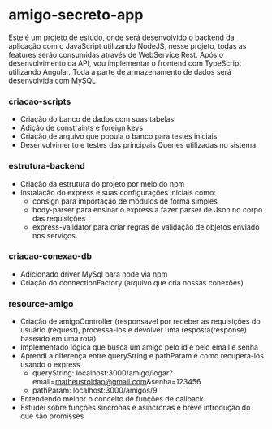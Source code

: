 # amigo-secreto-app
Este é um projeto de estudo, onde será desenvolvido o backend da aplicação com o JavaScript utilizando NodeJS, nesse projeto, todas as features serão consumidas através de WebService Rest.
Após o desenvolvimento da API, vou implementar o frontend com TypeScript utilizando Angular.
Toda a parte de armazenamento de dados será desenvolvida com MySQL.

### criacao-scripts
- Criação do banco de dados com suas tabelas
- Adição de constraints e foreign keys
- Criação de arquivo que popula o banco para testes iniciais
- Desenvolvimento e testes das principais Queries utilizadas no sistema

### estrutura-backend
- Criação da estrutura do projeto por meio do npm
- Instalação do express e suas configurações iniciais como: 
    - consign para importação de módulos de forma simples
    - body-parser para ensinar o express a fazer parser de Json no corpo das requisições
    - express-validator para criar regras de validação de objetos enviado nos serviços.

### criacao-conexao-db 
- Adicionado driver MySql para node via npm
- Criação do connectionFactory (arquivo que cria nossas conexões)

### resource-amigo
- Criação de amigoController (responsavel por receber as requisições do usuário (request), processa-los e devolver uma resposta(response) baseado em uma rota)
- Implementado lógica que busca um amigo pelo id e pelo email e senha
- Aprendi a diferença entre queryString e pathParam e como recupera-los usando o express
    - queryString: localhost:3000/amigo/logar?email=matheusroldao@gmail.com&senha=123456
    - pathParam: localhost:3000/amigos/9
- Entendendo melhor o conceito de funções de callback
- Estudei sobre funções sincronas e asincronas e breve introdução do que são promisses